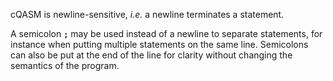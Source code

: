 cQASM is newline-sensitive, _i.e._ a newline terminates a statement.

A semicolon **`;`** may be used instead of a newline to separate statements,
for instance when putting multiple statements on the same line.
Semicolons can also be put at the end of the line for clarity without changing the semantics of the program.
